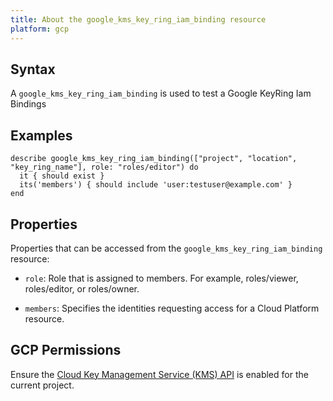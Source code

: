 ```yaml
---
title: About the google_kms_key_ring_iam_binding resource
platform: gcp
---
```


## Syntax
A `google_kms_key_ring_iam_binding` is used to test a Google KeyRing Iam Bindings

## Examples
```
describe google_kms_key_ring_iam_binding(["project", "location", "key_ring_name"], role: "roles/editor") do
  it { should exist }
  its('members') { should include 'user:testuser@example.com' }
end
```

## Properties
Properties that can be accessed from the `google_kms_key_ring_iam_binding` resource:

  * `role`: Role that is assigned to members. For example, roles/viewer, roles/editor, or roles/owner.

  * `members`: Specifies the identities requesting access for a Cloud Platform resource.


## GCP Permissions

Ensure the [Cloud Key Management Service (KMS) API](https://console.cloud.google.com/apis/library/cloudkms.googleapis.com/) is enabled for the current project.
